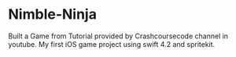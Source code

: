 # Nimble-Ninja
Built a Game from Tutorial provided by Crashcoursecode channel in youtube.
My first iOS game project using swift 4.2 and spritekit.
